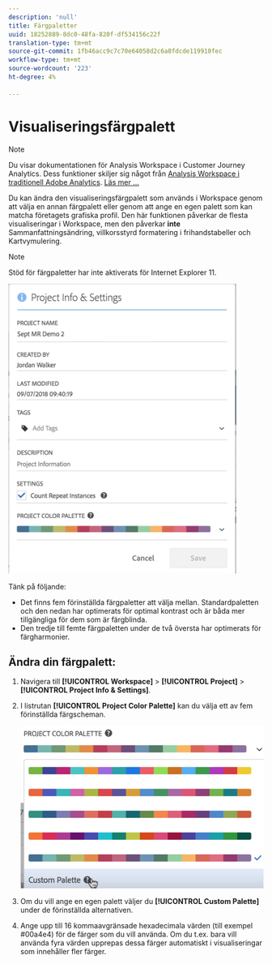 ```yaml
---
description: 'null'
title: Färgpaletter
uuid: 18252889-8dc0-48fa-820f-df534156c22f
translation-type: tm+mt
source-git-commit: 1fb46acc9c7c70e64058d2c6a8fdcde119910fec
workflow-type: tm+mt
source-wordcount: '223'
ht-degree: 4%

---
```



# Visualiseringsfärgpalett

>[!NOTE]
>
>Du visar dokumentationen för Analysis Workspace i Customer Journey Analytics. Dess funktioner skiljer sig något från [Analysis Workspace i traditionell Adobe Analytics](https://docs.adobe.com/content/help/en/analytics/analyze/analysis-workspace/home.html). [Läs mer …](/help/getting-started/cja-aa.md)

Du kan ändra den visualiseringsfärgpalett som används i Workspace genom att välja en annan färgpalett eller genom att ange en egen palett som kan matcha företagets grafiska profil. Den här funktionen påverkar de flesta visualiseringar i Workspace, men den påverkar **inte** Sammanfattningsändring, villkorsstyrd formatering i frihandstabeller och Kartvymulering.

>[!NOTE]
>
>Stöd för färgpaletter har inte aktiverats för Internet Explorer 11.

![](assets/color_palettes.png)

Tänk på följande:

* Det finns fem förinställda färgpaletter att välja mellan. Standardpaletten och den nedan har optimerats för optimal kontrast och är båda mer tillgängliga för dem som är färgblinda.
* Den tredje till femte färgpaletten under de två översta har optimerats för färgharmonier.

## Ändra din färgpalett:

1. Navigera till **[!UICONTROL Workspace]** > **[!UICONTROL Project]** > **[!UICONTROL Project Info & Settings]**.
1. I listrutan **[!UICONTROL Project Color Palette]** kan du välja ett av fem förinställda färgscheman.

   ![](assets/custom_palette.png)

1. Om du vill ange en egen palett väljer du **[!UICONTROL Custom Palette]** under de förinställda alternativen.
1. Ange upp till 16 kommaavgränsade hexadecimala värden (till exempel #00a4e4) för de färger som du vill använda. Om du t.ex. bara vill använda fyra värden upprepas dessa färger automatiskt i visualiseringar som innehåller fler färger.


